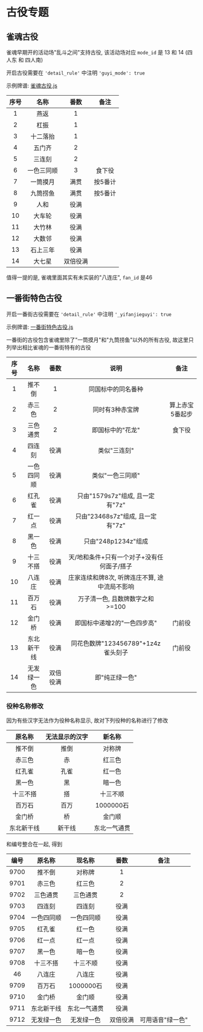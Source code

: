 # 古役专题

## 雀魂古役

雀魂早期开的活动场"乱斗之间"支持古役, 该活动场对应 `mode_id` 是 13 和 14 (四人东 和 四人南)

开启古役需要在 `'detail_rule'` 中注明 `'guyi_mode': true`

示例牌谱: [雀魂古役.js](雀魂古役.js)

| 序号 |  名称   |  番数  |  备注  |
|:--:|:-----:|:----:|:----:|
| 1  |  燕返   |  1   |
| 2  |  杠振   |  1   |
| 3  | 十二落抬  |  1   |
| 4  |  五门齐  |  2   |
| 5  |  三连刻  |  2   |
| 6  | 一色三同顺 |  3   | 食下役  |
| 7  | 一筒摸月  |  满贯  | 按5番计 |
| 8  | 九筒捞鱼  |  满贯  | 按5番计 |
| 9  |  人和   |  役满  |
| 10 |  大车轮  |  役满  |
| 11 |  大竹林  |  役满  |
| 12 |  大数邻  |  役满  |
| 13 | 石上三年  |  役满  |
| 14 |  大七星  | 双倍役满 |

值得一提的是, 雀魂里面其实有未实装的"八连庄", `fan_id` 是46

## 一番街特色古役

开启一番街古役需要在 `'detail_rule'` 中注明 `'_yifanjieguyi': true`

示例牌谱: [一番街特色古役.js](一番街特色古役.js)

一番街的古役包含雀魂里除了"一筒摸月"和"九筒捞鱼"以外的所有古役, 故这里只列举出相比雀魂的一番街特有的古役

| 序号 |  名称   |  番数  |            说明             |    备注    |
|:--:|:-----:|:----:|:-------------------------:|:--------:|
| 1  |  推不倒  |  1   |         同国标中的同名番种         |
| 2  |  赤三色  |  2   |         同时有3种赤宝牌          | 算上赤宝5番起步 |
| 3  | 三色通贯  |  2   |         即国标中的"花龙"         |   食下役    |
| 4  |  四连刻  |  役满  |          类似"三连刻"          |
| 5  | 一色四同顺 |  役满  |         类似"一色三同顺"         |
| 6  |  红孔雀  |  役满  |  只由"1579s7z"组成, 且一定有"7z"  |
| 7  |  红一点  |  役满  | 只由"23468s7z"组成, 且一定有"7z"  |
| 8  |  黑一色  |  役满  |      只由"248p1234z"组成      |
| 9  | 十三不搭  |  役满  |  天/地和条件+只有一个对子+没有任何面子/搭子  |
| 10 |  八连庄  |  役满  | 庄家连续和牌8次, 听牌连庄不算, 途中流局不影响 |
| 11 |  百万石  |  役满  |    万子清一色, 且数牌数字之和>=100    |
| 12 |  金门桥  |  役满  |      即国标中递增2的"一色四步高"      |   门前役    |
| 13 | 东北新干线 |  役满  | 同花色数牌"123456789"+1z4z雀头刻子 |   门前役    |
| 14 | 无发绿一色 | 双倍役满 |         即"纯正绿一色"          |

### 役种名称修改

因为有些汉字无法作为役种名称显示, 故对下列役种的名称进行了修改

|  原名称  | 无法显示的汉字 |   新名称    |
|:-----:|:-------:|:--------:|
|  推不倒  |   推倒    |   对称牌    |
|  赤三色  |    赤    |   红三色    |
|  红孔雀  |   孔雀    |   红一色    |
|  黑一色  |    黑    |   暗一色    |
| 十三不搭  |    搭    |   十三不顺   |
|  百万石  |   百万    | 1000000石 |
|  金门桥  |    桥    |   金门顺    |
| 东北新干线 |   新干线   |  东北一气通贯  |

和编号整合在一起, 得到

|  编号  |  原名称  |   现名称    |  番数  |    备注     |
|:----:|:-----:|:--------:|:----:|:---------:|
| 9700 |  推不倒  |   对称牌    |  1   |
| 9701 |  赤三色  |   红三色    |  2   |
| 9702 | 三色通贯  |   三色通贯   |  2   |
| 9703 |  四连刻  |   四连刻    |  役满  |
| 9704 | 一色四同顺 |  一色四同顺   |  役满  |
| 9705 |  红孔雀  |   红一色    |  役满  |
| 9706 |  红一点  |   红一点    |  役满  |
| 9707 |  黑一色  |   暗一色    |  役满  |
| 9708 | 十三不搭  |   十三不顺   |  役满  |
|  46  |  八连庄  |   八连庄    |  役满  |
| 9709 |  百万石  | 1000000石 |  役满  |
| 9710 |  金门桥  |   金门顺    |  役满  |
| 9711 | 东北新干线 |  东北一气通贯  |  役满  |
| 9712 | 无发绿一色 |  无发绿一色   | 双倍役满 | 可用语音"绿一色" |
